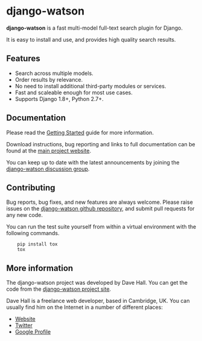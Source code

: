 django-watson
=============

**django-watson** is a fast multi-model full-text search plugin for Django.

It is easy to install and use, and provides high quality search results.


Features
--------

* Search across multiple models.
* Order results by relevance.
* No need to install additional third-party modules or services.
* Fast and scaleable enough for most use cases.
* Supports Django 1.8+, Python 2.7+.


Documentation
-------------

Please read the [Getting Started][] guide for more information.

[Getting Started]: https://github.com/etianen/django-watson/wiki
    "Getting started with django-watson"
    
Download instructions, bug reporting and links to full documentation can be
found at the [main project website][].

[main project website]: http://github.com/etianen/django-watson
    "django-watson on GitHub"

You can keep up to date with the latest announcements by joining the
[django-watson discussion group][].

[django-watson discussion group]: http://groups.google.com/group/django-watson
    "django-watson Google Group"


Contributing
------------
Bug reports, bug fixes, and new features are always welcome. Please raise issues on the
[django-watson github repository](https://github.com/etianen/django-watson/issues), and submit
pull requests for any new code.

You can run the test suite yourself from within a virtual environment with the following
commands.

```
    pip install tox
    tox
```

More information
----------------

The django-watson project was developed by Dave Hall. You can get the code
from the [django-watson project site][].

[django-watson project site]: http://github.com/etianen/django-watson
    "django-watson on GitHub"
    
Dave Hall is a freelance web developer, based in Cambridge, UK. You can usually
find him on the Internet in a number of different places:

*   [Website](http://www.etianen.com/ "Dave Hall's homepage")
*   [Twitter](http://twitter.com/etianen "Dave Hall on Twitter")
*   [Google Profile](http://www.google.com/profiles/david.etianen "Dave Hall's Google profile")

